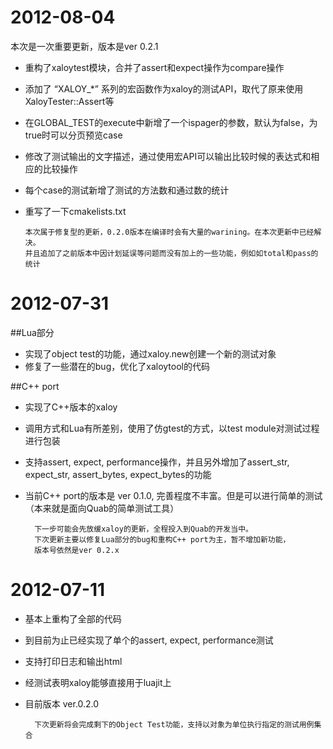 # 2012-08-04

本次是一次重要更新，版本是ver 0.2.1


  + 重构了xaloytest模块，合并了assert和expect操作为compare操作
  + 添加了 “XALOY_*” 系列的宏函数作为xaloy的测试API，取代了原来使用XaloyTester::Assert等
  + 在GLOBAL_TEST的execute中新增了一个ispager的参数，默认为false，为true时可以分页预览case
  + 修改了测试输出的文字描述，通过使用宏API可以输出比较时候的表达式和相应的比较操作
  + 每个case的测试新增了测试的方法数和通过数的统计
  + 重写了一下cmakelists.txt

        本次属于修复型的更新，0.2.0版本在编译时会有大量的warining。在本次更新中已经解决。
        并且追加了之前版本中因计划延误等问题而没有加上的一些功能，例如如total和pass的统计
  
# 2012-07-31

##Lua部分
+ 实现了object test的功能，通过xaloy.new创建一个新的测试对象
+ 修复了一些潜在的bug，优化了xaloytool的代码

##C++ port
+ 实现了C++版本的xaloy
+ 调用方式和Lua有所差别，使用了仿gtest的方式，以test module对测试过程进行包装
+ 支持assert, expect, performance操作，并且另外增加了assert_str, expect_str, assert_bytes, expect_bytes的功能
+ 当前C++ port的版本是 ver 0.1.0, 完善程度不丰富。但是可以进行简单的测试（本来就是面向Quab的简单测试工具）

        下一步可能会先放缓xaloy的更新，全程投入到Quab的开发当中。
        下次更新主要以修复Lua部分的bug和重构C++ port为主，暂不增加新功能，
        版本号依然是ver 0.2.x

# 2012-07-11

+ 基本上重构了全部的代码
+ 到目前为止已经实现了单个的assert, expect, performance测试
+ 支持打印日志和输出html
+ 经测试表明xaloy能够直接用于luajit上
+ 目前版本 ver.0.2.0

        下次更新将会完成剩下的Object Test功能，支持以对象为单位执行指定的测试用例集合